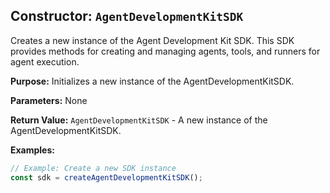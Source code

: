 ## Constructor: `AgentDevelopmentKitSDK`

Creates a new instance of the Agent Development Kit SDK. This SDK provides methods for creating and managing agents, tools, and runners for agent execution.

**Purpose:**
Initializes a new instance of the AgentDevelopmentKitSDK.

**Parameters:**
None

**Return Value:**
`AgentDevelopmentKitSDK` - A new instance of the AgentDevelopmentKitSDK.

**Examples:**

```typescript
// Example: Create a new SDK instance
const sdk = createAgentDevelopmentKitSDK();
```